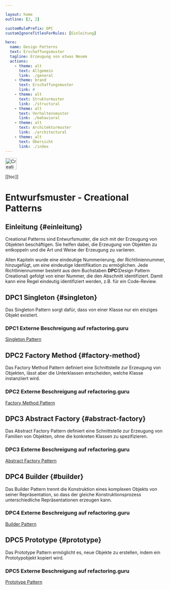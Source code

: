 ```yaml
---

layout: home
outline: [2, 2]

customRulePrefix: DPC
customIgnoreTitlesForRules: [Einleitung]

hero:
  name: Design Patterns
  text: Erschaffungsmuster
  tagline: Erzeugung von etwas Neuem
  actions:
    - theme: alt
      text: Allgemein
      link: ./general
    - theme: brand
      text: Erschaffungsmuster
      link: #
    - theme: alt
      text: Strukturmuster
      link: ./structural
    - theme: alt
      text: Verhaltensmuster
      link: ./behavioral
    - theme: alt
      text: Architekturmuster
      link: ./architectural
    - theme: alt
      text: Übersicht
      link: ./index
---
```


<img src="/brickwall_light_128.png" alt="Creational Pattern" width="36" height="36"><br>

[[toc]]
<br>

# Entwurfsmuster - Creational Patterns

## Einleitung {#einleitung}

Creational Patterns sind Entwurfsmuster, die sich mit der Erzeugung von Objekten beschäftigen.
Sie helfen dabei, die Erzeugung von Objekten zu entkoppeln und die Art und Weise der Erzeugung zu variieren.

Allen Kapiteln wurde eine eindeutige Nummerierung, der Richtliniennummer, hinzugefügt, um eine eindeutige Identifikation zu ermöglichen.
Jede Richtliniennummer besteht aus dem Buchstaben **DPC**(Design Pattern Creational) gefolgt von einer Nummer, die den Abschnitt identifiziert. Damit kann eine Regel eindeutig identifiziert werden, z.B. für ein Code-Review.


## DPC1 Singleton {#singleton}

Das Singleton Pattern sorgt dafür, dass von einer Klasse nur ein einziges Objekt existiert.

### DPC1 Externe Beschreigung auf refactoring.guru

[Singleton Pattern](https://refactoring.guru/design-patterns/singleton)

## DPC2 Factory Method {#factory-method}

Das Factory Method Pattern definiert eine Schnittstelle zur Erzeugung von Objekten, lässt aber die Unterklassen entscheiden, welche Klasse instanziiert wird.

### DPC2 Externe Beschreigung auf refactoring.guru

[Factory Method Pattern](https://refactoring.guru/design-patterns/factory-method)

## DPC3 Abstract Factory {#abstract-factory}

Das Abstract Factory Pattern definiert eine Schnittstelle zur Erzeugung von Familien von Objekten, ohne die konkreten Klassen zu spezifizieren.

### DPC3 Externe Beschreigung auf refactoring.guru

[Abstract Factory Pattern](https://refactoring.guru/design-patterns/abstract-factory)

## DPC4 Builder {#builder}

Das Builder Pattern trennt die Konstruktion eines komplexen Objekts von seiner Repräsentation, so dass der gleiche Konstruktionsprozess unterschiedliche Repräsentationen erzeugen kann.

### DPC4 Externe Beschreigung auf refactoring.guru

[Builder Pattern](https://refactoring.guru/design-patterns/builder)

## DPC5 Prototype {#prototype}

Das Prototype Pattern ermöglicht es, neue Objekte zu erstellen, indem ein Prototypobjekt kopiert wird.

### DPC5 Externe Beschreigung auf refactoring.guru

[Prototype Pattern](https://refactoring.guru/design-patterns/prototype)
